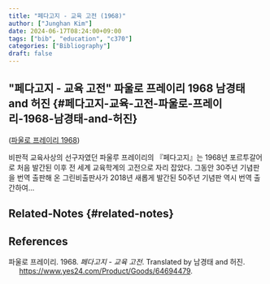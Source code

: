 ```yaml
---
title: "페다고지 - 교육 고전 (1968)"
author: ["Junghan Kim"]
date: 2024-06-17T08:24:00+09:00
tags: ["bib", "education", "c370"]
categories: ["Bibliography"]
draft: false
---
```


## "페다고지 - 교육 고전" 파울로 프레이리 1968 남경태 and 허진 {#페다고지-교육-고전-파울로-프레이리-1968-남경태-and-허진}

(<a href="#citeproc_bib_item_1">파울로 프레이리 1968</a>)

비판적 교육사상의 선구자였던 파울루 프레이리의 『페다고지』는 1968년 포르투갈어로 처음 발간된 이후 전 세계 교육학계의 고전으로 자리 잡았다. 그동안 30주년 기념판을 번역 출판해 온 그린비출판사가 2018년 새롭게 발간된 50주년 기념판 역시 번역 출간하여...


## Related-Notes {#related-notes}

## References

<style>.csl-entry{text-indent: -1.5em; margin-left: 1.5em;}</style><div class="csl-bib-body">
  <div class="csl-entry"><a id="citeproc_bib_item_1"></a>파울로 프레이리. 1968. <i>페다고지 - 교육 고전</i>. Translated by 남경태 and 허진. <a href="https://www.yes24.com/Product/Goods/64694479">https://www.yes24.com/Product/Goods/64694479</a>.</div>
</div>
